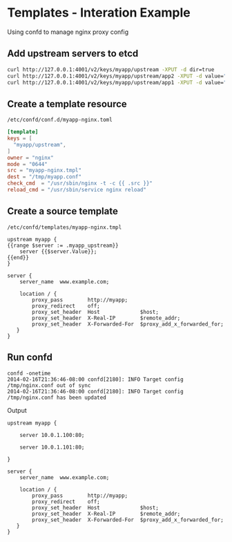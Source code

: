# Templates - Interation Example

Using confd to manage nginx proxy config

## Add upstream servers to etcd

```Bash
curl http://127.0.0.1:4001/v2/keys/myapp/upstream -XPUT -d dir=true
curl http://127.0.0.1:4001/v2/keys/myapp/upstream/app2 -XPUT -d value="10.0.1.101:80"
curl http://127.0.0.1:4001/v2/keys/myapp/upstream/app1 -XPUT -d value="10.0.1.100:80"
```

## Create a template resource

`/etc/confd/conf.d/myapp-nginx.toml`

```TOML
[template]
keys = [
  "myapp/upstream",
]
owner = "nginx"
mode = "0644"
src = "myapp-nginx.tmpl"
dest = "/tmp/myapp.conf"
check_cmd  = "/usr/sbin/nginx -t -c {{ .src }}"
reload_cmd = "/usr/sbin/service nginx reload"
```

## Create a source template

`/etc/confd/templates/myapp-nginx.tmpl`

```
upstream myapp {
{{range $server := .myapp_upstream}}
    server {{$server.Value}};
{{end}}
}
 
server {
    server_name  www.example.com;
 
    location / {
        proxy_pass        http://myapp;
        proxy_redirect    off;
        proxy_set_header  Host             $host;
        proxy_set_header  X-Real-IP        $remote_addr;
        proxy_set_header  X-Forwarded-For  $proxy_add_x_forwarded_for;
   }
}
```

## Run confd

```
confd -onetime
2014-02-16T21:36:46-08:00 confd[2180]: INFO Target config /tmp/nginx.conf out of sync
2014-02-16T21:36:46-08:00 confd[2180]: INFO Target config /tmp/nginx.conf has been updated
```

Output

```
upstream myapp {

    server 10.0.1.100:80;

    server 10.0.1.101:80;

}
 
server {
    server_name  www.example.com;
 
    location / {
        proxy_pass        http://myapp;
        proxy_redirect    off;
        proxy_set_header  Host             $host;
        proxy_set_header  X-Real-IP        $remote_addr;
        proxy_set_header  X-Forwarded-For  $proxy_add_x_forwarded_for;
   }
}
```

